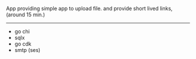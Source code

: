 App providing simple app to upload file.
and provide short lived links, (around 15 min.)

---

- go chi
- sqlx
- go cdk
- smtp (ses)
